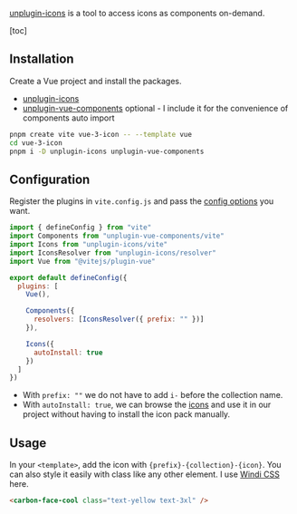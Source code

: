 [unplugin-icons](https://github.com/antfu/unplugin-icons) is a tool to access icons as components on-demand.

[toc]

## Installation

Create a Vue project and install the packages.

- [unplugin-icons](https://www.npmjs.com/package/unplugin-icons)
- [unplugin-vue-components](https://www.npmjs.com/package/unplugin-vue-components) <carbon-arrow-right /> optional - I include it for the convenience of components auto import

```zsh
pnpm create vite vue-3-icon -- --template vue
cd vue-3-icon
pnpm i -D unplugin-icons unplugin-vue-components
```

## Configuration

Register the plugins in `vite.config.js` and pass the [config options](https://github.com/antfu/uiconnplugin-icons#name-conversion) you want.

```js
import { defineConfig } from "vite"
import Components from "unplugin-vue-components/vite"
import Icons from "unplugin-icons/vite"
import IconsResolver from "unplugin-icons/resolver"
import Vue from "@vitejs/plugin-vue"

export default defineConfig({
  plugins: [
    Vue(),

    Components({
      resolvers: [IconsResolver({ prefix: "" })]
    }),

    Icons({
      autoInstall: true
    })
  ]
})
```

- With `prefix: ""` we do not have to add `i-` before the collection name.
- With `autoInstall: true`, we can browse the [icons](https://icon-sets.iconify.design/) and use it in our project without having to install the icon pack manually.

## Usage

In your `<template>`, add the icon with `{prefix}-{collection}-{icon}`. You can also style it easily with class like any other element. I use [Windi CSS](https://windicss.org/) here.

```html
<carbon-face-cool class="text-yellow text-3xl" />
```

<carbon-face-cool class="text-yellow text-3xl" />
